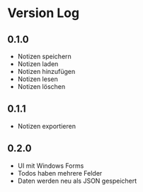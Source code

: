 # Version Log

## 0.1.0

- Notizen speichern
- Notizen laden
- Notizen hinzufügen
- Notizen lesen
- Notizen löschen

## 0.1.1

- Notizen exportieren

## 0.2.0

- UI mit Windows Forms
- Todos haben mehrere Felder
- Daten werden neu als JSON gespeichert
